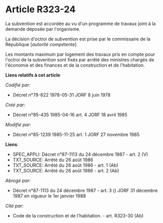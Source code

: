 # Article R323-24

La subvention est accordée au vu d'un programme de travaux joint à la demande déposée par l'organisme.

La décision d'octroi de subvention est prise par le commissaire de la République [*autorité compétente*]

Les montants maximum par logement des travaux pris en compte pour l'octroi de la subvention sont fixés par arrêté des
ministres chargés de l'économie et des finances et de la construction et de l'habitation.

**Liens relatifs à cet article**

_Codifié par_:

  - Décret n°78-622 1978-05-31 JORF 8 juin 1978

_Créé par_:

  - Décret n°85-435 1985-04-16 art. 4 JORF 18 avril 1985

_Modifié par_:

  - Décret n°85-1239 1985-11-25 art. 1 JORF 27 novembre 1985

**Liens**:

  - SPEC_APPLI: Décret n°87-1113 du 24 décembre 1987 - art. 2 (V)
  - TXT_SOURCE: Arrêté du 26 août 1986
  - TXT_SOURCE: Arrêté du 26 août 1986 - art. 1 (Ab)
  - TXT_SOURCE: Arrêté du 26 août 1986 - art. 2 (Ab)

_Abrogé par_:

  - Décret n°87-1113 du 24 décembre 1987 - art. 3 () JORF 31 décembre 1987 en vigueur le 1er janvier 1988

_Cité par_:

  - Code de la construction et de l'habitation. - art. R323-30 (Ab)

